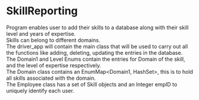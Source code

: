 # SkillReporting

Program enables user to add their skills to a database along with their skill level and years of expertise.  
Skills can belong to different domains.  
The driver_app will contain the main class that will be used to carry out all the functions like adding, deleting, updating the entries in the database.  
The Domain1 and Level Enums contain the entries for Domain of the skill, and the level of expertise respectively.  
The Domain class contains an EnumMap<Domain1, HashSet<Skills>>, this is to hold all skills associated with the domain.  
The Employee class has a set of Skill objects and an Integer empID to uniquely identify each user.  
